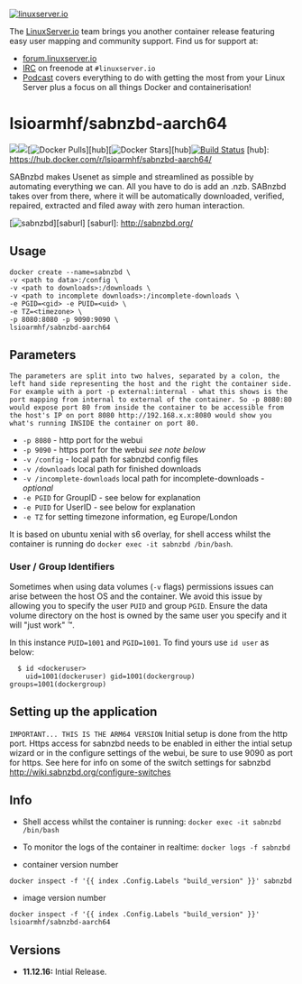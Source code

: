 [linuxserverurl]: https://linuxserver.io
[forumurl]: https://forum.linuxserver.io
[ircurl]: https://www.linuxserver.io/irc/
[podcasturl]: https://www.linuxserver.io/podcast/

[![linuxserver.io](https://raw.githubusercontent.com/linuxserver/docker-templates/master/linuxserver.io/img/linuxserver_medium.png)][linuxserverurl]

The [LinuxServer.io][linuxserverurl] team brings you another container release featuring easy user mapping and community support. Find us for support at:
* [forum.linuxserver.io][forumurl]
* [IRC][ircurl] on freenode at `#linuxserver.io`
* [Podcast][podcasturl] covers everything to do with getting the most from your Linux Server plus a focus on all things Docker and containerisation!

# lsioarmhf/sabnzbd-aarch64
[![](https://images.microbadger.com/badges/version/lsioarmhf/sabnzbd-aarch64.svg)](https://microbadger.com/images/lsioarmhf/sabnzbd-aarch64 "Get your own version badge on microbadger.com")[![](https://images.microbadger.com/badges/image/lsioarmhf/sabnzbd-aarch64.svg)](http://microbadger.com/images/lsioarmhf/sabnzbd-aarch64 "Get your own image badge on microbadger.com")[![Docker Pulls](https://img.shields.io/docker/pulls/lsioarmhf/sabnzbd-aarch64.svg)][hub][![Docker Stars](https://img.shields.io/docker/stars/lsioarmhf/sabnzbd-aarch64.svg)][hub][![Build Status](http://jenkins.linuxserver.io:8080/buildStatus/icon?job=Dockers/LinuxServer.io-arm64/lsioarm64-sabnzbd)](http://jenkins.linuxserver.io:8080/job/Dockers/job/LinuxServer.io-arm64/job/lsioarm64-sabnzbd/)
[hub]: https://hub.docker.com/r/lsioarmhf/sabnzbd-aarch64/

SABnzbd makes Usenet as simple and streamlined as possible by automating everything we can. All you have to do is add an .nzb. SABnzbd takes over from there, where it will be automatically downloaded, verified, repaired, extracted and filed away with zero human interaction.

[![sabnzbd](https://raw.githubusercontent.com/linuxserver/docker-templates/master/linuxserver.io/img/sabnzbd-banner.png)][saburl]
[saburl]: http://sabnzbd.org/

## Usage

```
docker create --name=sabnzbd \
-v <path to data>:/config \
-v <path to downloads>:/downloads \
-v <path to incomplete downloads>:/incomplete-downloads \
-e PGID=<gid> -e PUID=<uid> \
-e TZ=<timezone> \
-p 8080:8080 -p 9090:9090 \
lsioarmhf/sabnzbd-aarch64
```

## Parameters

`The parameters are split into two halves, separated by a colon, the left hand side representing the host and the right the container side. 
For example with a port -p external:internal - what this shows is the port mapping from internal to external of the container.
So -p 8080:80 would expose port 80 from inside the container to be accessible from the host's IP on port 8080
http://192.168.x.x:8080 would show you what's running INSIDE the container on port 80.`


* `-p 8080` - http port for the webui
* `-p 9090` - https port for the webui *see note below*
* `-v /config` - local path for sabnzbd config files
* `-v /downloads` local path for finished downloads
* `-v /incomplete-downloads` local path for incomplete-downloads - *optional*
* `-e PGID` for GroupID - see below for explanation
* `-e PUID` for UserID - see below for explanation
* `-e TZ` for setting timezone information, eg Europe/London

It is based on ubuntu xenial with s6 overlay, for shell access whilst the container is running do `docker exec -it sabnzbd /bin/bash`.

### User / Group Identifiers

Sometimes when using data volumes (`-v` flags) permissions issues can arise between the host OS and the container. We avoid this issue by allowing you to specify the user `PUID` and group `PGID`. Ensure the data volume directory on the host is owned by the same user you specify and it will "just work" ™.

In this instance `PUID=1001` and `PGID=1001`. To find yours use `id user` as below:

```
  $ id <dockeruser>
    uid=1001(dockeruser) gid=1001(dockergroup) groups=1001(dockergroup)
```

## Setting up the application 
`IMPORTANT... THIS IS THE ARM64 VERSION`
Initial setup is done from the http port.
Https access for sabnzbd needs to be enabled in either the intial setup wizard or in the configure settings of the webui, be sure to use 9090 as port for https.
See here for info on some of the switch settings for sabnzbd http://wiki.sabnzbd.org/configure-switches


## Info

* Shell access whilst the container is running: `docker exec -it sabnzbd /bin/bash`
* To monitor the logs of the container in realtime: `docker logs -f sabnzbd`

* container version number 

`docker inspect -f '{{ index .Config.Labels "build_version" }}' sabnzbd`

* image version number

`docker inspect -f '{{ index .Config.Labels "build_version" }}' lsioarmhf/sabnzbd-aarch64`

## Versions

+ **11.12.16:** Intial Release. 
